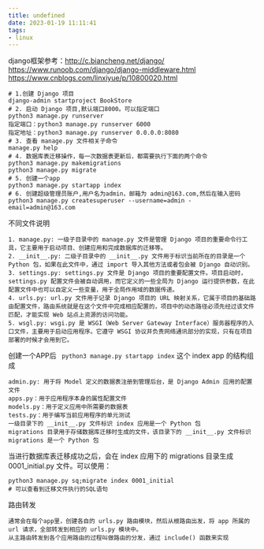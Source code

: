 ```yaml
---
title: undefined
date: 2023-01-19 11:11:41
tags:
- linux
---
```


django框架参考：http://c.biancheng.net/django/
https://www.runoob.com/django/django-middleware.html
https://www.cnblogs.com/linxiyue/p/10800020.html

```shell
# 1.创建 Django 项目
django-admin startproject BookStore
# 2. 启动 Django 项目,默认端口8000。可以指定端口
python3 manage.py runserver 
指定端口：python3 manage.py runserver 6000 
指定地址：python3 manage.py runserver 0.0.0.0:8080
# 3. 查看 manage.py 文件相关子命令
manage.py help 
# 4. 数据库表迁移操作，每一次数据表更新后，都需要执行下面的两个命令 
python3 manage.py makemigrations
python3 manage.py migrate
# 5. 创建一个app
python3 manage.py startapp index
# 6. 创建超级管理员账户,用户名为admin，邮箱为 admin@163.com,然后在输入密码
python3 manage.py createsuperuser --username=admin -email=admin@163.com 
```

不同文件说明

```shell
1. manage.py: 一级子目录中的 manage.py 文件是管理 Django 项目的重要命令行工具，它主要用于启动项目、创建应用和完成数据库的迁移等。
2. __init__.py: 二级子目录中的 __init__.py 文件用于标识当前所在的目录是一个 Python 包，如果在此文件中，通过 import 导入其他方法或者包会被 Django 自动识别。
3. settings.py: settings.py 文件是 Django 项目的重要配置文件。项目启动时，settings.py 配置文件会被自动调用，而它定义的一些全局为 Django 运行提供参数，在此配置文件中也可以自定义一些变量，用于全局作用域的数据传递。
4. urls.py: url.py 文件用于记录 Django 项目的 URL 映射关系，它属于项目的基础路由配置文件，路由系统就是在这个文件中完成相应配置的，项目中的动态路径必须先经过该文件匹配，才能实现 Web 站点上资源的访问功能。
5. wsgl.py: wsgi.py 是 WSGI（Web Server Gateway Interface）服务器程序的入口文件，主要用于启动应用程序。它遵守 WSGI 协议并负责网络通讯部分的实现，只有在项目部署的时候才会用到它。
```

创建一个APP后 ` python3 manage.py startapp index` 这个 index app 的结构组成

```shell
admin.py: 用于将 Model 定义的数据表注册到管理后台，是 Django Admin 应用的配置文件
apps.py：用于应用程序本身的属性配置文件
models.py：用于定义应用中所需要的数据表
tests.py：用于编写当前应用程序的单元测试
一级目录下的 __init__.py 文件标识 index 应用是一个 Python 包
migrations 目录用于存储数据库迁移时生成的文件，该目录下的 __init__.py 文件标识 migrations 是一个 Python 包
```

当进行数据库表迁移成功之后，会在 index 应用下的 migrations 目录生成 0001_initial.py 文件。可以使用：

```shell
python3 manage.py sq;migrate index 0001_initial 
# 可以查看到迁移文件执行的SQL语句
```

路由转发

```shell
通常会在每个app里，创建各自的 urls.py 路由模块，然后从根路由出发，将 app 所属的 url 请求，全部转发到相应的 urls.py 模块中。
从主路由转发到各个应用路由的过程叫做路由的分发，通过 include() 函数来实现
```



